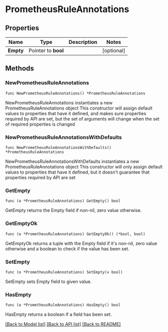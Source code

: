 # PrometheusRuleAnnotations

## Properties

Name | Type | Description | Notes
------------ | ------------- | ------------- | -------------
**Empty** | Pointer to **bool** |  | [optional] 

## Methods

### NewPrometheusRuleAnnotations

`func NewPrometheusRuleAnnotations() *PrometheusRuleAnnotations`

NewPrometheusRuleAnnotations instantiates a new PrometheusRuleAnnotations object
This constructor will assign default values to properties that have it defined,
and makes sure properties required by API are set, but the set of arguments
will change when the set of required properties is changed

### NewPrometheusRuleAnnotationsWithDefaults

`func NewPrometheusRuleAnnotationsWithDefaults() *PrometheusRuleAnnotations`

NewPrometheusRuleAnnotationsWithDefaults instantiates a new PrometheusRuleAnnotations object
This constructor will only assign default values to properties that have it defined,
but it doesn't guarantee that properties required by API are set

### GetEmpty

`func (o *PrometheusRuleAnnotations) GetEmpty() bool`

GetEmpty returns the Empty field if non-nil, zero value otherwise.

### GetEmptyOk

`func (o *PrometheusRuleAnnotations) GetEmptyOk() (*bool, bool)`

GetEmptyOk returns a tuple with the Empty field if it's non-nil, zero value otherwise
and a boolean to check if the value has been set.

### SetEmpty

`func (o *PrometheusRuleAnnotations) SetEmpty(v bool)`

SetEmpty sets Empty field to given value.

### HasEmpty

`func (o *PrometheusRuleAnnotations) HasEmpty() bool`

HasEmpty returns a boolean if a field has been set.


[[Back to Model list]](../README.md#documentation-for-models) [[Back to API list]](../README.md#documentation-for-api-endpoints) [[Back to README]](../README.md)


